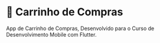 # 🛒 Carrinho de Compras

App de Carrinho de Compras, Desenvolvido para o Curso de Desenvolvimento Mobile com Flutter.
